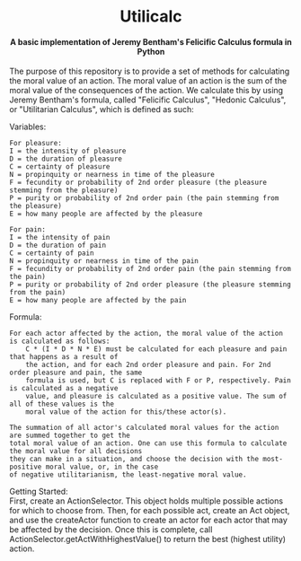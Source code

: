 <h1 align="center">Utilicalc</h1>

<h4 align="center">A basic implementation of Jeremy Bentham's Felicific Calculus formula in Python</h4>

The purpose of this repository is to provide a set of methods for calculating the moral value of an action.
The moral value of an action is the sum of the moral value of the consequences of the action.
We calculate this by using Jeremy Bentham's formula, called "Felicific Calculus", "Hedonic Calculus", or
"Utilitarian Calculus", which is defined as such:

Variables:

    For pleasure:
    I = the intensity of pleasure
    D = the duration of pleasure
    C = certainty of pleasure
    N = propinquity or nearness in time of the pleasure
    F = fecundity or probability of 2nd order pleasure (the pleasure stemming from the pleasure)
    P = purity or probability of 2nd order pain (the pain stemming from the pleasure)
    E = how many people are affected by the pleasure

    For pain:
    I = the intensity of pain
    D = the duration of pain
    C = certainty of pain
    N = propinquity or nearness in time of the pain
    F = fecundity or probability of 2nd order pain (the pain stemming from the pain)
    P = purity or probability of 2nd order pleasure (the pleasure stemming from the pain)
    E = how many people are affected by the pain

Formula:

    For each actor affected by the action, the moral value of the action is calculated as follows:
        C * (I * D * N * E) must be calculated for each pleasure and pain that happens as a result of 
        the action, and for each 2nd order pleasure and pain. For 2nd order pleasure and pain, the same
        formula is used, but C is replaced with F or P, respectively. Pain is calculated as a negative 
        value, and pleasure is calculated as a positive value. The sum of all of these values is the 
        moral value of the action for this/these actor(s).

    The summation of all actor's calculated moral values for the action are summed together to get the
    total moral value of an action. One can use this formula to calculate the moral value for all decisions 
    they can make in a situation, and choose the decision with the most-positive moral value, or, in the case 
    of negative utilitarianism, the least-negative moral value.

Getting Started:
<br>
First, create an ActionSelector. This object holds multiple possible actions for which to choose from. Then, for each possible
act, create an Act object, and use the createActor function to create an actor for each actor that may be affected by the decision.
Once this is complete, call ActionSelector.getActWithHighestValue() to return the best (highest utility) action.
